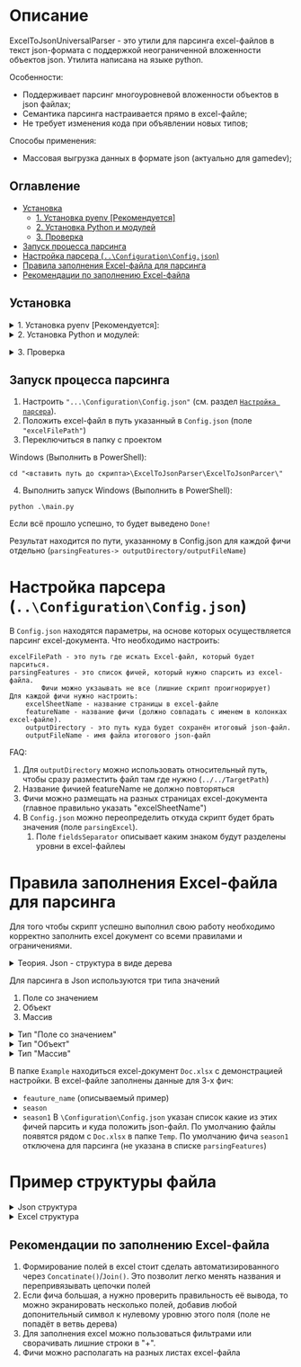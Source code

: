 # Описание
ExcelToJsonUniversalParser - это утили для парсинга excel-файлов в текст json-формата с поддержкой неограниченной вложенности объектов json. Утилита написана на языке python.

Особенности:
- Поддерживает парсинг многоуровневой вложенности объектов в json файлах;
- Семантика парсинга настраивается прямо в excel-файле;
- Не требует изменения кода при объявлении новых типов;

Способы применения:
- Массовая выгрузка данных в формате json (актуально для gamedev);

## Оглавление
* [Установка](#prepare)
  * [1. Установка pyenv \[Рекомендуется\]](#install-pyevn)
  * [2. Установка Python и модулей](#install-python)
  * [3. Проверка](#success-instalation-test)
* [Запуск процесса парсинга](#run)
* [Настройка парсера (`..\Configuration\Config.json`)](#config-setup)
* [Правила заполнения Excel-файла для парсинга](#excel-configuration-rules)
* [Рекомендации по заполнению Excel-файла](#lifehack)


<a name="prepare"></a>
## Установка
<a name="install-pyevn"></a>
<details>
<summary>1. Установка pyenv [Рекомендуется]:</summary>
	
```
https://github.com/pyenv-win/pyenv-win?tab=readme-ov-file#installation
```

Windows (Выполнить в PowerShell): 

```
pip install pyenv-win --target %USERPROFILE%\\.pyenv
```
В случае возникновения ошибки `... .ps1 cannot be loaded because running scripts is disabled on this system. ...` выполнить
```
Set-ExecutionPolicy -ExecutionPolicy RemoteSigned -Scope CurrentUser
```
Установить Path EvarementVariables.
`Поиск` -> `Изменение системных переменных среды` -> `Переменные среды…` -> Раздел `Переменные среды пользователя`, выбрать `Path` -> `Изменить` -> выполнить добавление путей
```
C:\Users\<replace with your actual username>\.pyenv\pyenv-win\bin
C:\Users\<replace with your actual username>\.pyenv\pyenv-win\shims
```
</details>
<a name="install-python"></a>
<details>
<summary>2. Установка Python и модулей:</summary>

Windows (Выполнить в PowerShell):

```
pyenv install 3.7.4
```
```
pyenv global 3.7.4
```
```
pip install pandas
```
```
pip install openpyxl
```
</details>

<a name="success-instalation-test"></a>
<details>
<summary>3. Проверка</summary>
	
```
pyenv version
```
`вывод: 3.7.4 (set by C:\Users\<user-name>\.pyenv\pyenv-win\version)`
</details>

<a name="run"></a>
## Запуск процесса парсинга

1. Настроить `"...\Configuration\Config.json"` (см. раздел [`Настройка парсера`](#config-setup)).
1. Положить excel-файл в путь указанный в `Config.json` (поле `"excelFilePath"`)
1. Переключиться в папку с проектом

Windows (Выполнить в PowerShell):

```
cd "<вставить путь до скрипта>\ExcelToJsonParser\ExcelToJsonParcer\"
```
4. Выполнить запуск
Windows (Выполнить в PowerShell):
```
python .\main.py
```
Если всё прошло успешно, то будет выведено `Done!`

Результат находится по пути, указанному в Config.json для каждой фичи отдельно (`parsingFeatures-> outputDirectory/outputFileName`)

<a name="config-setup"></a>
# Настройка парсера (`..\Configuration\Config.json`)
В `Config.json` находятся параметры, на основе которых осуществляется парсинг excel-документа.
Что необходимо настроить:

```
excelFilePath - это путь где искать Excel-файл, который будет парситься.
parsingFeatures - это список фичей, который нужно спарсить из excel-файла.
		Фичи можно укзаывать не все (лишние скрипт проигнорирует)	
Для каждой фичи нужно настроить:
	excelSheetName - название страницы в excel-файле
	featureName - название фичи (должно совпадать с именем в колонках excel-файле).
	outputDirectory - это путь куда будет сохранён итоговый json-файл.
	outputFileName - имя файла итогового json-файл
```

FAQ:
1. Для `outputDirectory` можно использовать относительный путь, чтобы сразу разместить файл там где нужно (`../../TargetPath`)
1. Название фичией featureName не должно повторяться
1. Фичи можно размещать на разных страницах excel-документа (главное правильно указать "excelSheetName")
1. В `Config.json` можно переопределить откуда скрипт будет брать значения (поле `parsingExcel`).
   1. Поле `fieldsSeparator` описывает каким знаком будут разделены уровни в excel-файлеы

<a name="excel-configuration-rules"></a>
# Правила заполнения Excel-файла для парсинга
Для того чтобы скрипт успешно выполнил свою работу необходимо корректно заполнить excel документ со всеми правилами и ограничениями. 

<details>	
<summary>Теория. Json - структура в виде дерева</summary>


Json-файл можно представить в виде дерева. На каждом уровне вложенности `LayerN` могут быть любые поля

```mermaid
graph TD;
    subgraph Layer0
    json[json]
    end

    subgraph Layer1
    json-->field0;
    json-->field1;
    json-->field2;
    end

    subgraph Layer2
    field0_sub_field0[sub_field0]
    field0_sub_field1[sub_field1]
    field0_sub_field2[sub_field2]

    field1_sub_field0[sub_field0]
    field1_sub_field1[sub_field1]

    field0-->field0_sub_field0;
    field0-->field0_sub_field1;
    field0-->field0_sub_field2;

    field1-->field1_sub_field0;
    field1-->field1_sub_field1;

    field2-->text0;
    end

    subgraph Layer3
    field0_sub_field0-->1;
    field0_sub_field1-->15;
    field0_sub_field2-->20;

    field1_sub_field0-->text1;
    field1_sub_field1-->text2;
    end
```

Для преобразования excel-файла в json необходимо перебрать все ветви деревьев, где в итоге будет получен полный путь с учётом вложенности и значением. 
```
json-field0-sub_field0: 0
json-field0-sub_field1: 1
...
json-field1-sub_field2: text2
...
json-field2 : value
```

Полученные пути полей и значения можно представить в виде таблицы.
  <root_field_names> | sub_field_name     | value
---------------------|--------------------|-------
json-field0-sub_field0 |		string	  | 0
json-field0-sub_field1| number | 1
||
json-field1-sub_field2 | string | text2
||
json-field2 | string | value

</details>

Для парсинга в Json используются три типа значений

1. Поле со значением
1. Объект
1. Массив

<details>
<summary>Тип "Поле со значением"</summary>
	
Является строкой, где ключу соответствует определённое значение `<key>:<value>`
	
Для парсинга сущетсвует 3 типа значений
1. `$str` - строка. Значение представлено в виде текста и в файле json оборачивается в кавычки
1. `$num` - число. Значение представлено в виде числа (целого или дробного), записывается без кавычек
1. `$null` - отсутствие значения
	
Эти три типа операции являются конечными узлами в дереве json.

В Excel запись должна выглядеть следующим образом:
  <root_field_names> | sub_field_name     | value
---------------------|--------------------|-------
feauture_name-field0 |		$str	  | 0
feauture_name-field1 |		$num	  | 123
feauture_name-field2 |		$null	  |


Приведённый пример будет преобразован в:
```
{
	"field0": "0",
	"field1": 123,
	"field2": null
}
```
feauture_name - является самым верхним уровнем. На основе этого значения происходит группировка строк.

Поля со значением могут быть частью объектов и массивов.
</details>

<details>
<summary>Тип "Объект"</summary>

Является списком полей, обёрнутых фигурными скобочками.
Ниже представлен пример, где поле `fieldX` является объектом
```
{
	"fieldX": 
	{
		"field0": "0",
		"field1": 123,
		"field2": null
	}
}
```

Парсинг осуществляется по уровням. Каждый вложенный элемент - это новый уровень.
Уровни с объектами необходимо помечать разделителями `$ld` (сокращение от layer delimiter). 
В качестве value для значения `$ld` подставляется открывающаяся фигурная скобочка `{`

При переходе от уровня к уровню необходимо сначала описать что находиться на данном уровне, а только потом подставлять значения. 
Пример выше в виде подготовленных данных для парсинга из excel
<root_field_names> | sub_field_name | value
-------------------|----------------|----------------
feauture_name |	  $ld   	 | {
feauture_name |	  fieldX 	 	 |
||	
feauture_name-fieldX |	  $ld   	 | {
feauture_name-fieldX |	 field0 	 |
feauture_name-fieldX |	 field1 	 |
feauture_name-fieldX |	 field2 	 |
||
feauture_name-fieldX-field0 |$str  	 | 0
feauture_name-fieldX-field1 |$num  	 | 123
feauture_name-fieldX-field2 |$null 	 |

</details>

<details>
<summary>Тип "Массив"</summary>

Представляет из себя список объектов или полей со значением.
Как и объект требует разметки для уровня `$ld`. 
В качестве value для значения `$ld` подставляется прямоугольная скобочка `[`
	
Массив задаётся в три уровня.
- Уровень 0: необходимо указать разделитель уровня `$ld` и специальный оператор массива `$arr`.
- Уровень 1: необходимо перечислить `id` элементов массива.
- Уровень 2: описываются сами элементы массива.
	
Пример json с массивом, где элементы являются объектами

```
{
	"fieldY":
	[
		{
			"field0": "a0",
			"field1": "a1"
		},
		{
			"field0": "b0",
			"field1": "b1"
		}
	]
}
```

Пример выше в виде подготовленных данных для парсинга в excel

<root_field_names>| sub_field_name | value
------------------|----------------|--------
 feauture_name|$ld	   | {
 feauture_name|fieldY    |
||
feauture_name-fieldY|$ld	   | [
feauture_name-fieldY|$arr	   |
||
feauture_name-fieldY-$arr|0	   |
feauture_name-fieldY-$arr|1	   |
||
feauture_name-fieldY-$arr-0|$ld	   | {
feauture_name-fieldY-$arr-0|field0    |
feauture_name-fieldY-$arr-0|field1    |
||		   
feauture_name-fieldY-$arr-1|$ld	   | {
feauture_name-fieldY-$arr-1|field0    |
feauture_name-fieldY-$arr-1|field1    |
||
feauture_name-fieldY-$arr-0-field0|	 $str	   | a0
feauture_name-fieldY-$arr-0-field1|$str	   | a1
||
feauture_name-fieldY-$arr-1-field0|$str	   | b0
feauture_name-fieldY-$arr-1-field1|$str	   | b1

</details>

В папке `Example` находиться excel-документ `Doc.xlsx` с демонстрацией настройки.
В excel-файле заполнены данные для 3-х фич:
- `feauture_name` (описываемый пример)
- `season`
- `season1`
В `\Configuration\Config.json` указан список какие из этих фичей парсить и куда положить json-файл. По умолчанию файлы появятся рядом с `Doc.xlsx` в папке `Temp`.
По умолчанию фича `season1` отключена для парсинга (не указана в списке `parsingFeatures`)

# Пример структуры файла
<details>
<summary>Json структура</summary>
	
```
[
    "$type": "TestType",
    "field1": 1,
    "field2":
    {
        "$type": "TestType1",
        "sub_field1": "test_type1_value",
        "sub_field2": 2
    },
    "field3":
    {
        "sub_field1":
        {
            "value": "TestType3",
            "value2": "values_values"
        }
    },
    "field4":
    [
        "0_value",
        "1_value",
        "2_value"
    ],
    "field5":
    [
        {
            "field5_0_1": "value_field5_1",
            "field5_0_2": "value_field5_2"
        },
        {
            "field5_1_0": "value_field5_1"
        },
        {
            "field5_1_0": "value_field5_1"
        }
    ],
    "field6":
    [
    ],
    "field7":
    [
        [
        ],
        [
        ]
    ],
    "field8":
    {
    },
    "field9": null,
    "field10":
    [
        {
            "field1": "12345"
        },
        null,
        {
            "field1": "12345"
        }
    ]
]

```
</details>

<details>
<summary>Excel структура</summary>

<root_field_names>| sub_field_name | value
------------------|----------------|--------
season|$ld|[|
season|$type|
season|field1|
season|field2|
season|field3|
season|field4|
season|field5|
season|field6|
season|field7|
season|field8|
season|field9|
season|field10|
||
season-$type|$str|TestType|
season-field1|$num|1|
||
season-field2|$ld|{|
season-field2|$type|
season-field2|sub_field1|
season-field2|sub_field2|
season-field2-$type|$str|TestType1|
season-field2-sub_field1|$str|test_type1_value|
season-field2-sub_field2|$num|2|
||
season-field3|$ld|{|
season-field3|sub_field1|
season-field3-sub_field1|$ld|{|
season-field3-sub_field1|value|
season-field3-sub_field1|value2|
season-field3-sub_field1-value|$str|TestType3|
season-field3-sub_field1-value2|$str|values_values|
||
season-field4|$ld|[|
season-field4|$arr|
season-field4-$arr|0|
season-field4-$arr|1|
season-field4-$arr|2|
season-field4-$arr-0|$str|0_value|
season-field4-$arr-1|$str|1_value|
season-field4-$arr-2|$str|2_value|
||
season-field5|$ld|[|
season-field5|$arr|
season-field5-$arr|0|
season-field5-$arr|1|
season-field5-$arr|2|
||
season-field5-$arr-0|$ld|{|
season-field5-$arr-0|field5_0_1|
season-field5-$arr-0|field5_0_2|
season-field5-$arr-0-field5_0_1|$str|value_field5_1|
season-field5-$arr-0-field5_0_2|$str|value_field5_2|
||
season-field5-$arr-1|$ld|{|
season-field5-$arr-1|field5_1_0|
season-field5-$arr-1-field5_1_0|$str|value_field5_1|
||
season-field5-$arr-2|$ld|{|
season-field5-$arr-2|field5_1_0|
season-field5-$arr-2-field5_1_0|$str|value_field5_1|
||
season-field6|$ld|[|
season-field6|$arr|
||
season-field7|$ld|[|
season-field7|$arr|
||
season-field7-$arr|$ld|[|
season-field7-$arr|0|
season-field7-$arr|1|
||
season-field7-$arr-0|$ld|[|
season-field7-$arr-0|$arr|
||
season-field7-$arr-1|$ld|[|
season-field7-$arr-1|$arr|
||
season-field8|$ld|{|
||
season-field9|$null|
||
season-field10|$ld|[|
season-field10|$arr|
||
season-field10-$arr|1|
season-field10-$arr|2|
season-field10-$arr|3|
||
season-field10-$arr-1|$ld|{|
season-field10-$arr-1|field1|
||
season-field10-$arr-1-field1|$str|12345|
||
season-field10-$arr-2|$null|
||
season-field10-$arr-3|$ld|{|
season-field10-$arr-3|field1|
||
season-field10-$arr-3-field1|$str|12345|

</details>


<a name="lifehack"></a>
## Рекомендации по заполнению Excel-файла
1. Формирование полей в excel стоит сделать автоматизированного через `Concatinate()`/`Join()`.
	Это позволит легко менять названия и перепривязывать цепочки полей
2. Если фича большая, а нужно проверить правильность её вывода, то можно экранировать
	несколько полей, добавив любой допонительный символ к нулевому уровню этого поля (поле не попадёт в ветвь дерева)
3. Для заполнения excel можно пользоваться фильтрами или сворачивать лишние строки в "+".
4. Фичи можно располагать на разных листах excel-файла




